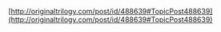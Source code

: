 [http://originaltrilogy.com/post/id/488639#TopicPost488639](http://originaltrilogy.com/post/id/488639#TopicPost488639)